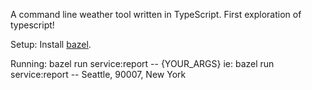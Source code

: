 A command line weather tool written in TypeScript.
First exploration of typescript!

Setup:
Install [bazel](https://bazel.build/).

Running:
bazel run service:report -- {YOUR\_ARGS}
ie:
bazel run service:report -- Seattle, 90007, New York
